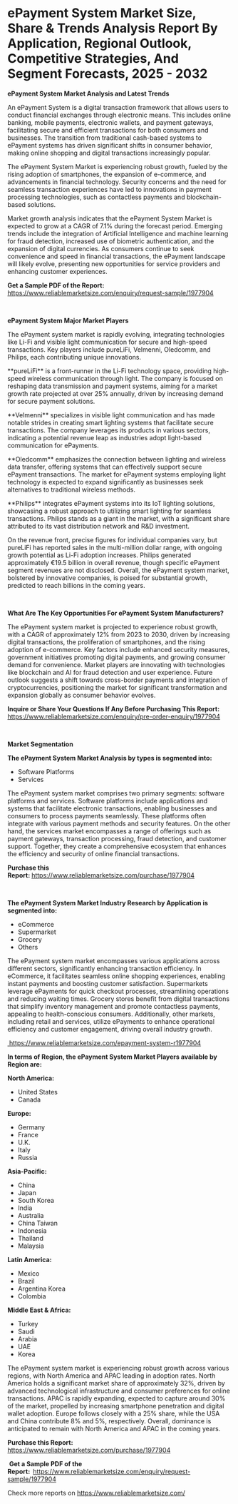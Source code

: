 <p><h1>ePayment System Market Size, Share & Trends Analysis Report By Application, Regional Outlook, Competitive Strategies, And Segment Forecasts, 2025 - 2032</h1></p><p><strong>ePayment System Market Analysis and Latest Trends</strong></p>
<p><p>An ePayment System is a digital transaction framework that allows users to conduct financial exchanges through electronic means. This includes online banking, mobile payments, electronic wallets, and payment gateways, facilitating secure and efficient transactions for both consumers and businesses. The transition from traditional cash-based systems to ePayment systems has driven significant shifts in consumer behavior, making online shopping and digital transactions increasingly popular.</p><p>The ePayment System Market is experiencing robust growth, fueled by the rising adoption of smartphones, the expansion of e-commerce, and advancements in financial technology. Security concerns and the need for seamless transaction experiences have led to innovations in payment processing technologies, such as contactless payments and blockchain-based solutions.</p><p>Market growth analysis indicates that the ePayment System Market is expected to grow at a CAGR of 7.1% during the forecast period. Emerging trends include the integration of Artificial Intelligence and machine learning for fraud detection, increased use of biometric authentication, and the expansion of digital currencies. As consumers continue to seek convenience and speed in financial transactions, the ePayment landscape will likely evolve, presenting new opportunities for service providers and enhancing customer experiences.</p></p>
<p><strong>Get a Sample PDF of the Report:&nbsp;</strong> <a href="https://www.reliablemarketsize.com/enquiry/request-sample/1977904?utm_campaign=2925&utm_medium=2&utm_source=Github&utm_content=ia&utm_term=10032025&utm_id=epayment-system">https://www.reliablemarketsize.com/enquiry/request-sample/1977904</a></p>
<p>&nbsp;</p>
<p><strong>ePayment System Major Market Players</strong></p>
<p><p>The ePayment system market is rapidly evolving, integrating technologies like Li-Fi and visible light communication for secure and high-speed transactions. Key players include pureLiFi, Velmenni, Oledcomm, and Philips, each contributing unique innovations.</p><p>**pureLiFi** is a front-runner in the Li-Fi technology space, providing high-speed wireless communication through light. The company is focused on reshaping data transmission and payment systems, aiming for a market growth rate projected at over 25% annually, driven by increasing demand for secure payment solutions.</p><p>**Velmenni** specializes in visible light communication and has made notable strides in creating smart lighting systems that facilitate secure transactions. The company leverages its products in various sectors, indicating a potential revenue leap as industries adopt light-based communication for ePayments.</p><p>**Oledcomm** emphasizes the connection between lighting and wireless data transfer, offering systems that can effectively support secure ePayment transactions. The market for ePayment systems employing light technology is expected to expand significantly as businesses seek alternatives to traditional wireless methods.</p><p>**Philips** integrates ePayment systems into its IoT lighting solutions, showcasing a robust approach to utilizing smart lighting for seamless transactions. Philips stands as a giant in the market, with a significant share attributed to its vast distribution network and R&D investment.</p><p>On the revenue front, precise figures for individual companies vary, but pureLiFi has reported sales in the multi-million dollar range, with ongoing growth potential as Li-Fi adoption increases. Philips generated approximately €19.5 billion in overall revenue, though specific ePayment segment revenues are not disclosed. Overall, the ePayment system market, bolstered by innovative companies, is poised for substantial growth, predicted to reach billions in the coming years.</p></p>
<p>&nbsp;</p>
<p><strong>What Are The Key Opportunities For ePayment System Manufacturers?</strong></p>
<p><p>The ePayment system market is projected to experience robust growth, with a CAGR of approximately 12% from 2023 to 2030, driven by increasing digital transactions, the proliferation of smartphones, and the rising adoption of e-commerce. Key factors include enhanced security measures, government initiatives promoting digital payments, and growing consumer demand for convenience. Market players are innovating with technologies like blockchain and AI for fraud detection and user experience. Future outlook suggests a shift towards cross-border payments and integration of cryptocurrencies, positioning the market for significant transformation and expansion globally as consumer behavior evolves.</p></p>
<p><strong>Inquire or Share Your Questions If Any Before Purchasing This Report:</strong> <a href="https://www.reliablemarketsize.com/enquiry/pre-order-enquiry/1977904?utm_campaign=2925&utm_medium=2&utm_source=Github&utm_content=ia&utm_term=10032025&utm_id=epayment-system">https://www.reliablemarketsize.com/enquiry/pre-order-enquiry/1977904</a></p>
<p>&nbsp;</p>
<p><strong>Market Segmentation</strong></p>
<p><strong>The ePayment System Market Analysis by types is segmented into:</strong></p>
<p><ul><li>Software Platforms</li><li>Services</li></ul></p>
<p><p>The ePayment system market comprises two primary segments: software platforms and services. Software platforms include applications and systems that facilitate electronic transactions, enabling businesses and consumers to process payments seamlessly. These platforms often integrate with various payment methods and security features. On the other hand, the services market encompasses a range of offerings such as payment gateways, transaction processing, fraud detection, and customer support. Together, they create a comprehensive ecosystem that enhances the efficiency and security of online financial transactions.</p></p>
<p><strong>Purchase this Report:&nbsp;</strong><a href="https://www.reliablemarketsize.com/purchase/1977904?utm_campaign=2925&utm_medium=2&utm_source=Github&utm_content=ia&utm_term=10032025&utm_id=epayment-system">https://www.reliablemarketsize.com/purchase/1977904</a></p>
<p>&nbsp;</p>
<p><strong>The ePayment System Market Industry Research by Application is segmented into:</strong></p>
<p><ul><li>eCommerce</li><li>Supermarket</li><li>Grocery</li><li>Others</li></ul></p>
<p><p>The ePayment system market encompasses various applications across different sectors, significantly enhancing transaction efficiency. In eCommerce, it facilitates seamless online shopping experiences, enabling instant payments and boosting customer satisfaction. Supermarkets leverage ePayments for quick checkout processes, streamlining operations and reducing waiting times. Grocery stores benefit from digital transactions that simplify inventory management and promote contactless payments, appealing to health-conscious consumers. Additionally, other markets, including retail and services, utilize ePayments to enhance operational efficiency and customer engagement, driving overall industry growth.</p></p>
<p><a href="https://www.reliablemarketsize.com/epayment-system-r1977904?utm_campaign=2925&utm_medium=2&utm_source=Github&utm_content=ia&utm_term=10032025&utm_id=epayment-system">&nbsp;https://www.reliablemarketsize.com/epayment-system-r1977904</a></p>
<p><strong>In terms of Region, the ePayment System Market Players available by Region are:</strong></p>
<p>
    <p> <strong> North America: </strong>
        <ul>
            <li>United States</li>
            <li>Canada</li>
        </ul>
        </p> 
    <p> <strong> Europe: </strong>
        <ul>
            <li>Germany</li>
            <li>France</li>
            <li>U.K.</li>
            <li>Italy</li>
            <li>Russia</li>
        </ul>
        </p> 
    <p> <strong> Asia-Pacific: </strong>
        <ul>
            <li>China</li>
            <li>Japan</li>
            <li>South Korea</li>
            <li>India</li>
            <li>Australia</li>
            <li>China Taiwan</li>
            <li>Indonesia</li>
            <li>Thailand</li>
            <li>Malaysia</li>
        </ul>
        </p> 
    <p> <strong> Latin America: </strong>
        <ul>
            <li>Mexico</li>
            <li>Brazil</li>
            <li>Argentina Korea</li>
            <li>Colombia</li>
        </ul>
        </p> 
    <p> <strong> Middle East & Africa: </strong>
        <ul>
            <li>Turkey</li>
            <li>Saudi</li>
            <li>Arabia</li>
            <li>UAE</li>
            <li>Korea</li>
        </ul>
    </p>
    </p>
<p><p>The ePayment system market is experiencing robust growth across various regions, with North America and APAC leading in adoption rates. North America holds a significant market share of approximately 32%, driven by advanced technological infrastructure and consumer preferences for online transactions. APAC is rapidly expanding, expected to capture around 30% of the market, propelled by increasing smartphone penetration and digital wallet adoption. Europe follows closely with a 25% share, while the USA and China contribute 8% and 5%, respectively. Overall, dominance is anticipated to remain with North America and APAC in the coming years.</p></p>
<p><strong>Purchase this Report: </strong><a href="https://www.reliablemarketsize.com/purchase/1977904?utm_campaign=2925&utm_medium=2&utm_source=Github&utm_content=ia&utm_term=10032025&utm_id=epayment-system">https://www.reliablemarketsize.com/purchase/1977904</a></p>
<p>&nbsp;<strong>Get a Sample PDF of the Report:&nbsp;&nbsp;</strong><a href="https://www.reliablemarketsize.com/enquiry/request-sample/1977904?utm_campaign=2925&utm_medium=2&utm_source=Github&utm_content=ia&utm_term=10032025&utm_id=epayment-system">https://www.reliablemarketsize.com/enquiry/request-sample/1977904</a></p>
<p><strong></strong></p>
<p>Check more reports on <a href="https://www.reliablemarketsize.com/?utm_campaign=2925&utm_medium=2&utm_source=Github&utm_content=ia&utm_term=10032025&utm_id=epayment-system">https://www.reliablemarketsize.com/</a></p>